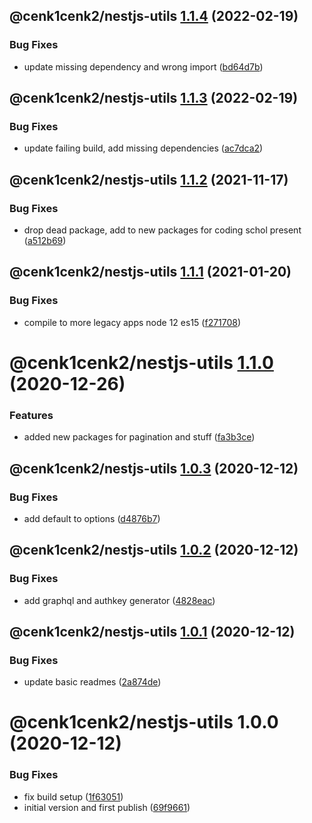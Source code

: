 ## @cenk1cenk2/nestjs-utils [1.1.4](https://github.com/cenk1cenk2/nestjs-tools/compare/@cenk1cenk2/nestjs-utils@1.1.3...@cenk1cenk2/nestjs-utils@1.1.4) (2022-02-19)

### Bug Fixes

- update missing dependency and wrong import ([bd64d7b](https://github.com/cenk1cenk2/nestjs-tools/commit/bd64d7b888c77b255e8f118d4c42723597671fac))

## @cenk1cenk2/nestjs-utils [1.1.3](https://github.com/cenk1cenk2/nestjs-tools/compare/@cenk1cenk2/nestjs-utils@1.1.2...@cenk1cenk2/nestjs-utils@1.1.3) (2022-02-19)

### Bug Fixes

- update failing build, add missing dependencies ([ac7dca2](https://github.com/cenk1cenk2/nestjs-tools/commit/ac7dca229dfa99b19fd825d89687f7219950d37f))

## @cenk1cenk2/nestjs-utils [1.1.2](https://github.com/cenk1cenk2/nestjs-tools/compare/@cenk1cenk2/nestjs-utils@1.1.1...@cenk1cenk2/nestjs-utils@1.1.2) (2021-11-17)

### Bug Fixes

- drop dead package, add to new packages for coding schol present ([a512b69](https://github.com/cenk1cenk2/nestjs-tools/commit/a512b69aed6dcaeb91113bba1d45933da5fd665c))

## @cenk1cenk2/nestjs-utils [1.1.1](https://github.com/cenk1cenk2/nestjs-tools/compare/@cenk1cenk2/nestjs-utils@1.1.0...@cenk1cenk2/nestjs-utils@1.1.1) (2021-01-20)

### Bug Fixes

- compile to more legacy apps node 12 es15 ([f271708](https://github.com/cenk1cenk2/nestjs-tools/commit/f27170886addb0eae7837816a45b2267fc658abe))

# @cenk1cenk2/nestjs-utils [1.1.0](https://github.com/cenk1cenk2/nestjs-tools/compare/@cenk1cenk2/nestjs-utils@1.0.3...@cenk1cenk2/nestjs-utils@1.1.0) (2020-12-26)

### Features

- added new packages for pagination and stuff ([fa3b3ce](https://github.com/cenk1cenk2/nestjs-tools/commit/fa3b3ce8aa301e791b7131ed3cd6ee6280ef0ff0))

## @cenk1cenk2/nestjs-utils [1.0.3](https://github.com/cenk1cenk2/nestjs-tools/compare/@cenk1cenk2/nestjs-utils@1.0.2...@cenk1cenk2/nestjs-utils@1.0.3) (2020-12-12)

### Bug Fixes

- add default to options ([d4876b7](https://github.com/cenk1cenk2/nestjs-tools/commit/d4876b7335725dccaebbd735f10d3540df6bea1c))

## @cenk1cenk2/nestjs-utils [1.0.2](https://github.com/cenk1cenk2/nestjs-tools/compare/@cenk1cenk2/nestjs-utils@1.0.1...@cenk1cenk2/nestjs-utils@1.0.2) (2020-12-12)

### Bug Fixes

- add graphql and authkey generator ([4828eac](https://github.com/cenk1cenk2/nestjs-tools/commit/4828eaccf5690ae2c9f1d7d022eeecde6979f7aa))

## @cenk1cenk2/nestjs-utils [1.0.1](https://github.com/cenk1cenk2/nestjs-tools/compare/@cenk1cenk2/nestjs-utils@1.0.0...@cenk1cenk2/nestjs-utils@1.0.1) (2020-12-12)

### Bug Fixes

- update basic readmes ([2a874de](https://github.com/cenk1cenk2/nestjs-tools/commit/2a874de8c91b9c30bff02851488c5f1d2de1e312))

# @cenk1cenk2/nestjs-utils 1.0.0 (2020-12-12)

### Bug Fixes

- fix build setup ([1f63051](https://github.com/cenk1cenk2/nestjs-tools/commit/1f6305118bf5d23d3f7ca45e9bd7c5cc8f3a452d))
- initial version and first publish ([69f9661](https://github.com/cenk1cenk2/nestjs-tools/commit/69f96619ac6f8dd32b045b6aa0c5c98557191915))
